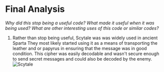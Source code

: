# Final Analysis
*Why did this stop being a useful code? What made it useful when it was being used? What are other interesting uses of this code or similar codes?*
1. Rather than stop being useful, Scytale was was widely used in ancient Sparta They most likely started using it as a means of transporting the leather and or papyrus in ensuring that the message was in good condition. This cipher was easily decodable and wasn't secure enough to send secret messages and could also be decoded by the enemy.
![Scytale](https://upload.wikimedia.org/wikipedia/commons/5/51/Skytale.png)
